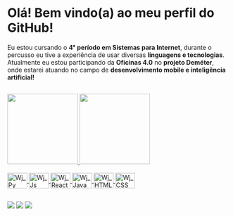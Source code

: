 # Olá! Bem vindo(a) ao meu perfil do GitHub!
Eu estou cursando o **4° período em Sistemas para Internet**, durante o percusso eu tive a experiência de usar diversas **linguagens e tecnologias**. Atualmente eu estou participando da **Oficinas 4.0** no **projeto Deméter**, onde estarei atuando no campo de **desenvolvimento mobile e inteligência artificial!**

##
<div style="center">
  <a href="https://github.com/waltjc">
  <img height="160em" src="https://github-readme-stats.vercel.app/api?username=waltjc&bg_color=180,06162e,0f1528,141522,16151c,161616&theme=github_dark&show_icons=true"/>
  <img height="160em" src="https://github-readme-stats.vercel.app/api/top-langs/?username=waltjc&layout=compact&langs_count=5&bg_color=180,06162e,0f1528,141522,16151c,161616&theme=github_dark&show_icons=true"/>
 </div>
  
<div style="display: inline_block"><br>
  <img align="center" alt="Wj_Py" height="35" width="45" src="https://cdn.jsdelivr.net/gh/devicons/devicon/icons/python/python-original.svg">
  <img align="center" alt="Wj_Js" height="35" width="45" src="https://cdn.jsdelivr.net/gh/devicons/devicon/icons/javascript/javascript-original.svg">
  <img align="center" alt="Wj_React_Native" height="35" width="45" src="https://cdn.jsdelivr.net/gh/devicons/devicon/icons/react/react-original.svg">
  <img align="center" alt="Wj_Java" height="35" width="45" src="https://cdn.jsdelivr.net/gh/devicons/devicon/icons/java/java-plain.svg">
  <img align="center" alt="Wj_HTML" height="35" width="45" src="https://cdn.jsdelivr.net/gh/devicons/devicon/icons/html5/html5-plain-wordmark.svg">
  <img align="center" alt="Wj_CSS" height="35" width="45" src="https://cdn.jsdelivr.net/gh/devicons/devicon/icons/css3/css3-plain-wordmark.svg">
</div>

##

<div style="display: inline_block">
  <a href="https://www.instagram.com/cruzwalteer/"> <img src="https://img.shields.io/badge/Instagram-E4405F?style=for-the-badge&logo=instagram&logoColor=white"></a>
  <a href="https://www.linkedin.com/in/walter-jos%C3%A9-3741311a0/"><img src="https://img.shields.io/badge/linkedin-%230077B5.svg?style=for-the-badge&logo=linkedin&logoColor=white"></a>
  <a href = "mailto:contatowalterjbc@gmail.com"><img src="https://img.shields.io/badge/Gmail-D14836?style=for-the-badge&logo=gmail&logoColor=white"></a>
</div>
